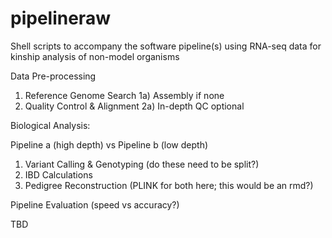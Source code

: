 # pipelineraw

Shell scripts to accompany the software pipeline(s) using RNA-seq data for kinship analysis of non-model organisms

Data Pre-processing

1) Reference Genome Search
1a) Assembly if none
2) Quality Control & Alignment
2a) In-depth QC optional

Biological Analysis:

Pipeline a (high depth) vs Pipeline b (low depth)

1) Variant Calling & Genotyping (do these need to be split?)
2) IBD Calculations
3) Pedigree Reconstruction (PLINK for both here; this would be an rmd?)

Pipeline Evaluation (speed vs accuracy?)

TBD
